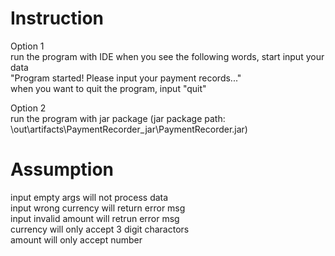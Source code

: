 # Instruction

Option 1  
run the program with IDE 
when you see the following words, start input your data  
"Program started! Please input your payment records..."  
when you want to quit the program, input "quit" 
  
Option 2  
run the program with jar package
(jar package path: \out\artifacts\PaymentRecorder_jar\PaymentRecorder.jar) 

# Assumption
 input empty args will not process data  
 input wrong currency will return error msg  
 input invalid amount will retrun error msg  
 currency will only accept 3 digit charactors  
 amount will only accept number  
